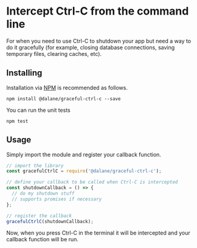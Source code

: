 # Intercept Ctrl-C from the command line

For when you need to use Ctrl-C to shutdown your app but need a way to do it
gracefully (for example, closing database connections, saving temporary files,
clearing caches, etc).

## Installing

Installation via [NPM](https://www.npmjs.com) is recommended as follows.

```shell
npm install @dalane/graceful-ctrl-c --save
```

You can run the unit tests

```shell
npm test
```

## Usage

Simply import the module and register your callback function.

```javascript
// import the library
const gracefulCtrlC = require('@dalane/graceful-ctrl-c');

// define your callback to be called when Ctrl-C is intercepted
const shutdownCallback = () => {
  // do my shutdown stuff
  // supports promises if necessary
};

// register the callback
gracefulCtrlC(shutdownCallback);
```

Now, when you press Ctrl-C in the terminal it will be intercepted and your
callback function will be run.
